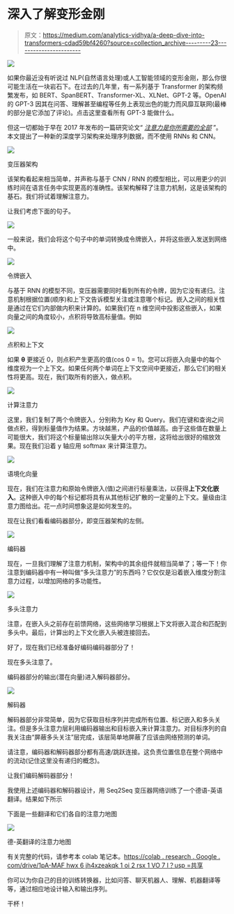 # 深入了解变形金刚

> 原文：<https://medium.com/analytics-vidhya/a-deep-dive-into-transformers-cdad59bf4260?source=collection_archive---------23----------------------->

![](img/36837fe982b2aecb524ce1e6359e846c.png)

如果你最近没有听说过 NLP(自然语言处理)或人工智能领域的变形金刚，那么你很可能生活在一块岩石下。在过去的几年里，有一系列基于 Transformer 的架构频繁发布，如 BERT、SpanBERT、Transformer-XL、XLNet、GPT-2 等。OpenAI 的 GPT-3 因其在问答、理解甚至编程等任务上表现出色的能力而风靡互联网(最棒的部分是它添加了评论)。点击这里查看所有 GPT-3 能做什么。

但这一切都始于早在 2017 年发布的一篇研究论文“ [*注意力是你所需要的全部*](https://arxiv.org/abs/1706.03762) ”。本文提出了一种新的深度学习架构来处理序列数据，而不使用 RNNs 和 CNN。

![](img/874a6567afb678a7c492eb4cda4cb0ce.png)

变压器架构

该架构看起来相当简单，并声称与基于 CNN / RNN 的模型相比，可以用更少的训练时间在语言任务中实现更高的准确性。该架构解释了注意力机制，这是该架构的基石。我们将试着理解注意力。

让我们考虑下面的句子。

![](img/4c9c793a87db5349da0b117448474105.png)

一般来说，我们会将这个句子中的单词转换成令牌嵌入，并将这些嵌入发送到网络中。

![](img/12ce0816e69a375c3984780101f652b8.png)

令牌嵌入

与基于 RNN 的模型不同，变压器需要同时看到所有的令牌，因为它没有递归。注意机制根据位置(顺序)和上下文告诉模型关注或注意哪个标记。嵌入之间的相关性是通过在它们内部做内积来计算的。如果我们在 n 维空间中投影这些嵌入，如果向量之间的角度较小，点积将导致高标量值。例如

![](img/d0c357953f9f72a51b163456cbcc734d.png)

点积和上下文

如果 **θ** 更接近 0，则点积产生更高的值(cos 0 = 1)。您可以将嵌入向量中的每个维度视为一个上下文。如果任何两个单词在上下文空间中更接近，那么它们的相关性将更高。现在，我们取所有的嵌入，做点积。

![](img/4864b86b0d2653e58eca1294a55c9263.png)

计算注意力

这里，我们复制了两个令牌嵌入，分别称为 Key 和 Query。我们在键和查询之间做点积，得到标量值作为结果。方块越黑，产品的价值越高。由于这些值在数量上可能很大，我们将这个标量输出除以矢量大小的平方根，这将给出很好的缩放效果。现在我们沿着 y 轴应用 softmax 来计算注意力。

![](img/7b5d415b56f71f9d3ca86934b55af1a1.png)

语境化向量

现在，我们在注意力和原始令牌嵌入(值)之间进行标量乘法，以获得**上下文化嵌入**。这种嵌入中的每个标记都将具有从其他标记扩散的一定量的上下文。量级由注意力图给出。花一点时间想象这是如何发生的。

现在让我们看看编码器部分，即变压器架构的左侧。

![](img/288354242bb8b89e90d15cc03a6dca60.png)

编码器

现在，一旦我们理解了注意力机制，架构中的其余组件就相当简单了；等一下！你注意到编码器中有一种叫做“多头注意力”的东西吗？它仅仅是沿着嵌入维度分割注意力过程，以增加网络的多功能性。

![](img/0de2722a17e7dfc3012258c91580b9a7.png)

多头注意力

注意，在嵌入头之前存在前馈网络，这些网络学习根据上下文将嵌入混合和匹配到多头中。最后，计算出的上下文化嵌入头被连接回去。

好了，现在我们已经准备好编码编码器部分了！

现在多头注意了。

编码器部分的输出(潜在向量)进入解码器部分。

![](img/53fc0bfee3fb3926eaf82d9f0bfd8877.png)

解码器

解码器部分非常简单，因为它获取目标序列并完成所有位置、标记嵌入和多头关注。但是多头注意力层利用编码器输出和目标嵌入来计算注意力。对目标序列的自我关注由“屏蔽多头关注”层完成，该层简单地屏蔽了应该由网络预测的单词。

请注意，编码器和解码器部分都有高速/跳跃连接。这负责位置信息在整个网络中的流动(记住这里没有递归的概念)。

让我们编码解码器部分！

我使用上述编码器和解码器设计，用 Seq2Seq 变压器网络训练了一个德语-英语翻译。结果如下所示

下面是一些翻译和它们各自的注意力地图

![](img/7e97752804af93b77a25bfea32f41594.png)

德-英翻译的注意力地图

有关完整的代码，请参考本 colab 笔记本。[https://colab . research . Google . com/drive/1pA-MAF hwx 6 jh4xzeakqk 1 oi 2 rsx 1 VO 7 l？usp =共享](https://colab.research.google.com/drive/1pA-mafHWx6Jh4xzEAKqk1Oi2RsX1vO7l?usp=sharing)

你可以为你自己的目的训练转换器，比如问答、聊天机器人、理解、机器翻译等等，通过相应地设计输入和输出序列。

干杯！